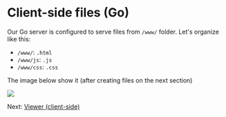 # Client-side files (Go)

Our Go server is configured to serve files from `/www/` folder. Let's organize like this:

- `/www/`: `.html` 
- `/www/js`: `.js`
- `/www/css`: `.css`

The image below show it (after creating files on the next section)

![](_media/go/vs_code_allfiles_ui.png)

Next: [Viewer (client-side)](viewer/viewer)
